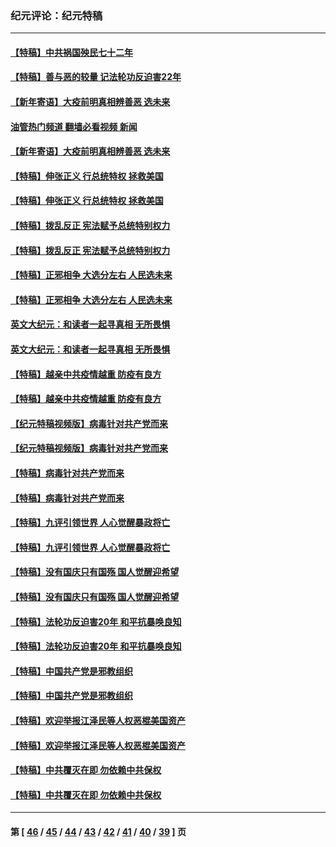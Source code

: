 ### 纪元评论：纪元特稿
---
#### [【特稿】中共祸国殃民七十二年](../../pages/nsc424/n13272607.md?11230330) 
#### [【特稿】善与恶的较量 记法轮功反迫害22年](../../pages/nsc424/n13086597.md?11230330) 
#### [【新年寄语】大疫前明真相辨善恶 选未来](../../pages/nsc424/n12660855.md?11230330) 
#### [油管热门频道 翻墙必看视频 新闻](ok?11230330)
#### [【新年寄语】大疫前明真相辨善恶 选未来](../../pages/nsc424/n12660855.md?11230330) 
#### [【特稿】伸张正义 行总统特权 拯救美国](../../pages/nsc424/n12616806.md?11230330) 
#### [【特稿】伸张正义 行总统特权 拯救美国](../../pages/nsc424/n12616806.md?11230330) 
#### [【特稿】拨乱反正 宪法赋予总统特别权力](../../pages/nsc424/n12598306.md?11230330) 
#### [【特稿】拨乱反正 宪法赋予总统特别权力](../../pages/nsc424/n12598306.md?11230330) 
#### [【特稿】正邪相争 大选分左右 人民选未来](../../pages/nsc424/n12545208.md?11230330) 
#### [【特稿】正邪相争 大选分左右 人民选未来](../../pages/nsc424/n12545208.md?11230330) 
#### [英文大纪元：和读者一起寻真相 无所畏惧](../../pages/nsc424/n12542027.md?11230330) 
#### [英文大纪元：和读者一起寻真相 无所畏惧](../../pages/nsc424/n12542027.md?11230330) 
#### [【特稿】越亲中共疫情越重 防疫有良方](../../pages/nsc424/n12042989.md?11230330) 
#### [【特稿】越亲中共疫情越重 防疫有良方](../../pages/nsc424/n12042989.md?11230330) 
#### [【纪元特稿视频版】病毒针对共产党而来](../../pages/nsc424/n11977328.md?11230330) 
#### [【纪元特稿视频版】病毒针对共产党而来](../../pages/nsc424/n11977328.md?11230330) 
#### [【特稿】病毒针对共产党而来](../../pages/nsc424/n11928818.md?11230330) 
#### [【特稿】病毒针对共产党而来](../../pages/nsc424/n11928818.md?11230330) 
#### [【特稿】九评引领世界 人心觉醒暴政将亡](../../pages/nsc424/n11660496.md?11230330) 
#### [【特稿】九评引领世界 人心觉醒暴政将亡](../../pages/nsc424/n11660496.md?11230330) 
#### [【特稿】没有国庆只有国殇 国人觉醒迎希望](../../pages/nsc424/n11549354.md?11230330) 
#### [【特稿】没有国庆只有国殇 国人觉醒迎希望](../../pages/nsc424/n11549354.md?11230330) 
#### [【特稿】法轮功反迫害20年 和平抗暴唤良知](../../pages/nsc424/n11389135.md?11230330) 
#### [【特稿】法轮功反迫害20年 和平抗暴唤良知](../../pages/nsc424/n11389135.md?11230330) 
#### [【特稿】中国共产党是邪教组织](../../pages/nsc424/n11355551.md?11230330) 
#### [【特稿】中国共产党是邪教组织](../../pages/nsc424/n11355551.md?11230330) 
#### [【特稿】欢迎举报江泽民等人权恶棍美国资产](../../pages/nsc424/n11303040.md?11230330) 
#### [【特稿】欢迎举报江泽民等人权恶棍美国资产](../../pages/nsc424/n11303040.md?11230330) 
#### [【特稿】中共覆灭在即 勿依赖中共保权](../../pages/nsc424/n11278510.md?11230330) 
#### [【特稿】中共覆灭在即 勿依赖中共保权](../../pages/nsc424/n11278510.md?11230330) 

---
#### 第 [ [46](./46.md?11230330) / [45](./45.md?11230330) / [44](./44.md?11230330) / [43](./43.md?11230330) / [42](./42.md?11230330) / [41](./41.md?11230330) / [40](./40.md?11230330) / [39](./39.md?11230330) ] 页
